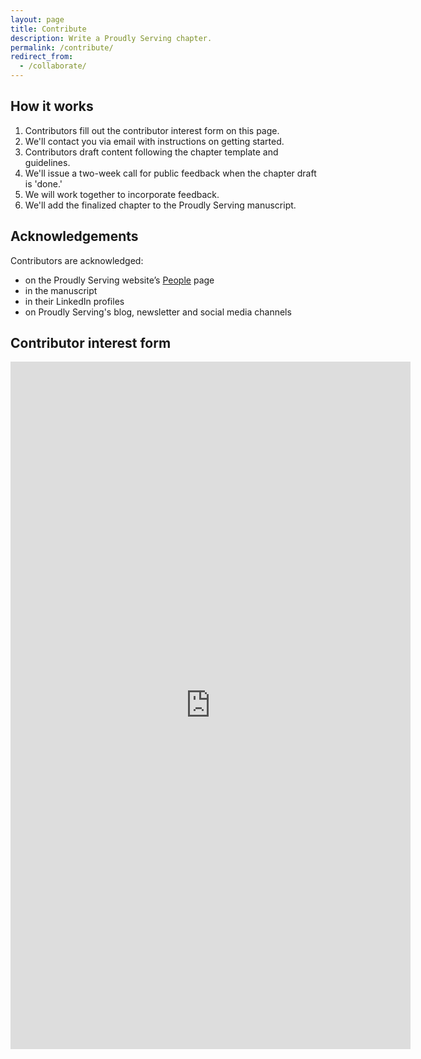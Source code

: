 ```yaml
---
layout: page
title: Contribute
description: Write a Proudly Serving chapter.
permalink: /contribute/
redirect_from:
  - /collaborate/
---
```


## How it works

1. Contributors fill out the contributor interest form on this page.
2. We'll contact you via email with instructions on getting started.
3. Contributors draft content following the chapter template and guidelines. 
4. We'll issue a two-week call for public feedback when the chapter draft is 'done.'
5. We will work together to incorporate feedback.
6. We'll add the finalized chapter to the Proudly Serving manuscript.

## Acknowledgements

Contributors are acknowledged:

* on the Proudly Serving website’s [People](/people) page
* in the manuscript
* in their LinkedIn profiles
* on Proudly Serving's blog, newsletter and social media channels

## Contributor interest form

<iframe src="https://docs.google.com/forms/d/e/1FAIpQLScPocxemWpx1vxmzT6v9omYnPzCURaWwgwPW2_36dPBxwfnyg/viewform?embedded=true" width="640" height="1100" frameborder="0" marginheight="0" marginwidth="0">Loading…</iframe>